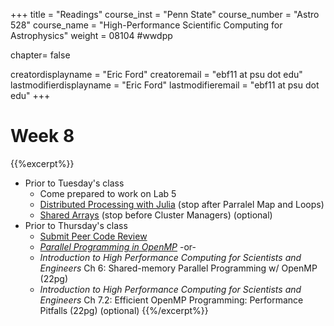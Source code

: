 +++
title = "Readings"
course_inst = "Penn State"
course_number = "Astro 528"
course_name = "High-Performance Scientific Computing for Astrophysics"
weight = 08104  #wwdpp

chapter= false

creatordisplayname = "Eric Ford"
creatoremail = "ebf11 at psu dot edu"
lastmodifierdisplayname = "Eric Ford"
lastmodifieremail = "ebf11 at psu dot edu"
+++


# Week 8
{{%excerpt%}}
- Prior to Tuesday's class
   + Come prepared to work on Lab 5
   + [Distributed Processing with Julia](https://docs.julialang.org/en/v1/manual/parallel-computing/#Multi-Core-or-Distributed-Processing-1) (stop after Parralel Map and Loops)
   + [Shared Arrays](https://docs.julialang.org/en/v1/manual/parallel-computing/#man-shared-arrays-1) (stop before Cluster Managers) (optional)
- Prior to Thursday's class
   + [Submit Peer Code Review](/project/code_reviews/)
   + [_Parallel Programming in OpenMP_](https://bitbucket.org/VictorEijkhout/parallel-computing-book/raw/7238cedd075f59a840ae72def47e004aab669811/EijkhoutOMPlecture.pdf) -or-
   + _Introduction to High Performance Computing for Scientists and Engineers_ Ch 6: Shared-memory Parallel Programming w/ OpenMP (22pg)
   + _Introduction to High Performance Computing for Scientists and Engineers_ Ch 7.2: Efficient OpenMP Programming: Performance Pitfalls (22pg) (optional)
{{%/excerpt%}}
